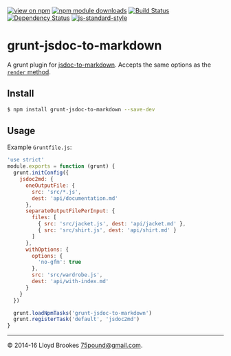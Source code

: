 [![view on npm](http://img.shields.io/npm/v/grunt-jsdoc-to-markdown.svg)](https://www.npmjs.org/package/grunt-jsdoc-to-markdown)
[![npm module downloads](http://img.shields.io/npm/dt/grunt-jsdoc-to-markdown.svg)](https://www.npmjs.org/package/grunt-jsdoc-to-markdown)
[![Build Status](https://travis-ci.org/jsdoc2md/grunt-jsdoc-to-markdown.svg?branch=next)](https://travis-ci.org/jsdoc2md/grunt-jsdoc-to-markdown)
[![Dependency Status](https://david-dm.org/jsdoc2md/grunt-jsdoc-to-markdown.svg)](https://david-dm.org/jsdoc2md/grunt-jsdoc-to-markdown)
[![js-standard-style](https://img.shields.io/badge/code%20style-standard-brightgreen.svg)](https://github.com/feross/standard)

# grunt-jsdoc-to-markdown
A grunt plugin for [jsdoc-to-markdown](https://github.com/jsdoc2md/jsdoc-to-markdown). Accepts the same options as the [`render` method](https://github.com/jsdoc2md/jsdoc-to-markdown/blob/master/docs/API.md#jsdoc2mdrenderoptions--promise).

## Install
```sh
$ npm install grunt-jsdoc-to-markdown --save-dev
```

## Usage
Example `Gruntfile.js`:

```js
'use strict'
module.exports = function (grunt) {
  grunt.initConfig({
    jsdoc2md: {
      oneOutputFile: {
        src: 'src/*.js',
        dest: 'api/documentation.md'
      },
      separateOutputFilePerInput: {
        files: [
          { src: 'src/jacket.js', dest: 'api/jacket.md' },
          { src: 'src/shirt.js', dest: 'api/shirt.md' }
        ]
      },
      withOptions: {
        options: {
          'no-gfm': true
        },
        src: 'src/wardrobe.js',
        dest: 'api/with-index.md'
      }
    }
  })

  grunt.loadNpmTasks('grunt-jsdoc-to-markdown')
  grunt.registerTask('default', 'jsdoc2md')
}
```

* * *

&copy; 2014-16 Lloyd Brookes <75pound@gmail.com>.
